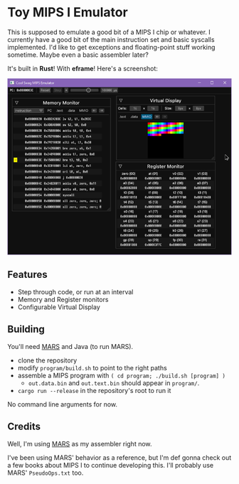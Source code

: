 # Toy MIPS I Emulator

This is supposed to emulate a good bit of a MIPS I chip or whatever. I currently have a good bit of the main instruction set and basic syscalls implemented. I'd like to get exceptions and floating-point stuff working sometime. Maybe even a basic assembler later?

It's built in **Rust**! With **eframe**! Here's a screenshot:

![Screenshot of MIPS Emulator](.readme/screenshot.png)

## Features
- Step through code, or run at an interval
- Memory and Register monitors
- Configurable Virtual Display

## Building

You'll need [MARS](http://courses.missouristate.edu/KenVollmar/MARS/) and Java (to run MARS).

- clone the repository
- modify `program/build.sh` to point to the right paths
- assemble a MIPS program with `( cd program; ./build.sh [program] )`
	- `out.data.bin` and `out.text.bin` should appear in `program/`.
- `cargo run --release` in the repository's root to run it

No command line arguments for now.

## Credits

Well, I'm using [MARS](http://courses.missouristate.edu/KenVollmar/MARS/) as my assembler right now.

I've been using MARS' behavior as a reference, but I'm def gonna check out a few books about MIPS I to continue developing this. I'll probably use MARS' `PseudoOps.txt` too.
